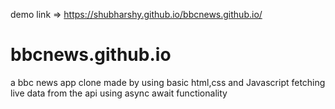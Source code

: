 demo link => https://shubharshy.github.io/bbcnews.github.io/
# bbcnews.github.io
a bbc news app clone made by using basic html,css and Javascript fetching live data from the api using async await functionality
